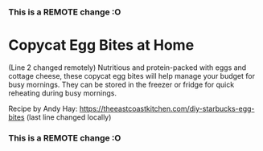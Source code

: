 ### This is a REMOTE change :O
# Copycat Egg Bites at Home
(Line 2 changed remotely)
Nutritious and protein-packed with eggs and cottage cheese, these copycat egg bites will help manage your budget for busy mornings. They can be stored in the freezer or fridge for quick reheating during busy mornings.

Recipe by Andy Hay: https://theeastcoastkitchen.com/diy-starbucks-egg-bites
(last line changed locally)
### This is a REMOTE change :O
